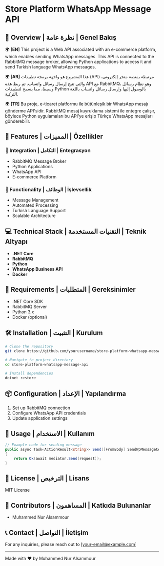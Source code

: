 # Store Platform WhatsApp Message API

## 🌟 Overview | نظرة عامة | Genel Bakış

🌍 **[EN]** This project is a Web API associated with an e-commerce platform, which enables sending WhatsApp messages. This API is connected to the RabbitMQ message broker, allowing Python applications to access it and send Turkish language WhatsApp messages.

🌍 **[AR]** هذا المشروع هو واجهة برمجة تطبيقات (API) مرتبطة بمنصة متجر إلكتروني، والتي تتيح إرسال رسائل واتساب. تم ربط هذه API مع RabbitMQ، وهو نظام رسائل وسيط، مما يسمح لتطبيقات Python بالوصول إليها وإرسال رسائل واتساب باللغة التركية.

🌍 **[TR]** Bu proje, e-ticaret platformu ile bütünleşik bir WhatsApp mesajı gönderme API'sidir. RabbitMQ mesaj kuyruklama sistemi ile entegre çalışır, böylece Python uygulamaları bu API'ye erişip Türkçe WhatsApp mesajları gönderebilir.

## 🚀 Features | المميزات | Özellikler

### 🔹 Integration | التكامل | Entegrasyon
- RabbitMQ Message Broker
- Python Applications
- WhatsApp API
- E-commerce Platform

### 🔹 Functionality | الوظائف | İşlevsellik
- Message Management
- Automated Processing
- Turkish Language Support
- Scalable Architecture

## 💻 Technical Stack | التقنيات المستخدمة | Teknik Altyapı

- **.NET Core**
- **RabbitMQ**
- **Python**
- **WhatsApp Business API**
- **Docker**

## 📝 Requirements | المتطلبات | Gereksinimler

- .NET Core SDK
- RabbitMQ Server
- Python 3.x
- Docker (optional)

## 🛠️ Installation | التثبيت | Kurulum

```bash
# Clone the repository
git clone https://github.com/yourusername/store-platform-whatsapp-message-api.git

# Navigate to project directory
cd store-platform-whatsapp-message-api

# Install dependencies
dotnet restore
```

## 📦 Configuration | الإعداد | Yapılandırma

1. Set up RabbitMQ connection
2. Configure WhatsApp API credentials
3. Update application settings

## 🔧 Usage | الاستخدام | Kullanım

```csharp
// Example code for sending message
public async Task<ActionResult<string>> Send([FromBody] SendWpMessageCommandRequest request)
{
    return Ok(await mediator.Send(request));
}
```

## 📄 License | الترخيص | Lisans

MIT License

## 👥 Contributors | المساهمون | Katkıda Bulunanlar

- Muhammed Nur Alsammour

## 📞 Contact | التواصل | İletişim

For any inquiries, please reach out to [your-email@example.com]

---
Made with ❤️ by Muhammed Nur Alsammour
